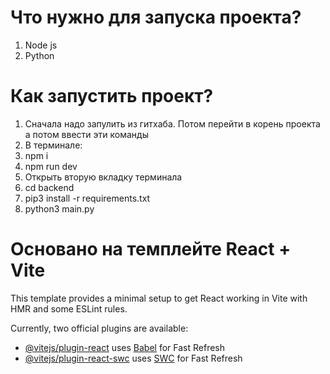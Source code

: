 # Что нужно для запуска проекта?
1. Node js
2. Python

# Как запустить проект?

1. Сначала надо запулить из гитхаба. Потом перейти в корень проекта а потом ввести эти команды
2. В терминале:
3. npm i
4. npm run dev
5. Открыть вторую вкладку терминала
6. cd backend
7. pip3 install -r requirements.txt
8. python3 main.py


# Основано на темплейте React + Vite

This template provides a minimal setup to get React working in Vite with HMR and some ESLint rules.

Currently, two official plugins are available:

- [@vitejs/plugin-react](https://github.com/vitejs/vite-plugin-react/blob/main/packages/plugin-react/README.md) uses [Babel](https://babeljs.io/) for Fast Refresh
- [@vitejs/plugin-react-swc](https://github.com/vitejs/vite-plugin-react-swc) uses [SWC](https://swc.rs/) for Fast Refresh
